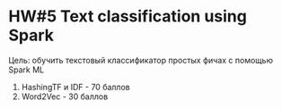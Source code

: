 # HW#5 Text classification using Spark
Цель: обучить текстовый классификатор простых фичах с помощью Spark ML
1) HashingTF и IDF - 70 баллов
2) Word2Vec - 30 баллов
